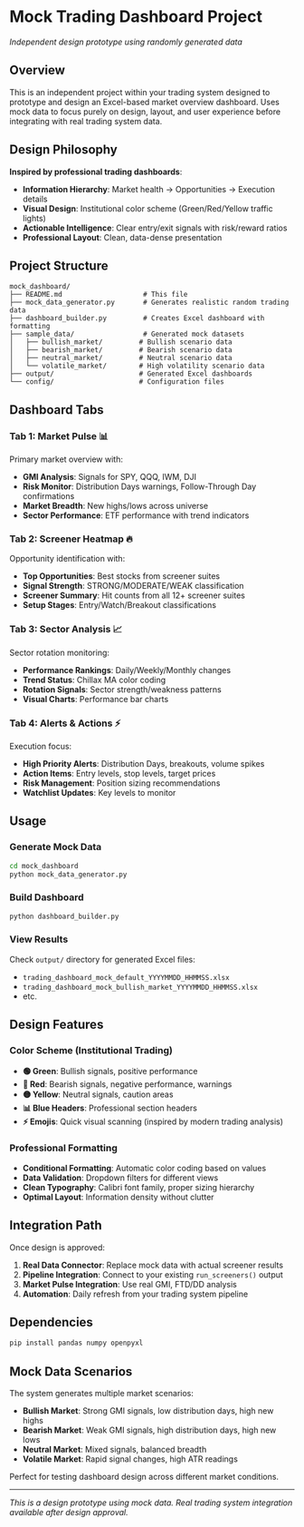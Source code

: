 # Mock Trading Dashboard Project
*Independent design prototype using randomly generated data*

## Overview

This is an independent project within your trading system designed to prototype and design an Excel-based market overview dashboard. Uses mock data to focus purely on design, layout, and user experience before integrating with real trading system data.

## Design Philosophy

**Inspired by professional trading dashboards**:
- **Information Hierarchy**: Market health → Opportunities → Execution details
- **Visual Design**: Institutional color scheme (Green/Red/Yellow traffic lights)
- **Actionable Intelligence**: Clear entry/exit signals with risk/reward ratios
- **Professional Layout**: Clean, data-dense presentation

## Project Structure

```
mock_dashboard/
├── README.md                    # This file
├── mock_data_generator.py       # Generates realistic random trading data
├── dashboard_builder.py         # Creates Excel dashboard with formatting
├── sample_data/                 # Generated mock datasets
│   ├── bullish_market/         # Bullish scenario data
│   ├── bearish_market/         # Bearish scenario data  
│   ├── neutral_market/         # Neutral scenario data
│   └── volatile_market/        # High volatility scenario data
├── output/                     # Generated Excel dashboards
└── config/                     # Configuration files
```

## Dashboard Tabs

### **Tab 1: Market Pulse** 📊
Primary market overview with:
- **GMI Analysis**: Signals for SPY, QQQ, IWM, DJI
- **Risk Monitor**: Distribution Days warnings, Follow-Through Day confirmations
- **Market Breadth**: New highs/lows across universe
- **Sector Performance**: ETF performance with trend indicators

### **Tab 2: Screener Heatmap** 🔥
Opportunity identification with:
- **Top Opportunities**: Best stocks from screener suites
- **Signal Strength**: STRONG/MODERATE/WEAK classification
- **Screener Summary**: Hit counts from all 12+ screener suites
- **Setup Stages**: Entry/Watch/Breakout classifications

### **Tab 3: Sector Analysis** 📈
Sector rotation monitoring:
- **Performance Rankings**: Daily/Weekly/Monthly changes
- **Trend Status**: Chillax MA color coding
- **Rotation Signals**: Sector strength/weakness patterns
- **Visual Charts**: Performance bar charts

### **Tab 4: Alerts & Actions** ⚡
Execution focus:
- **High Priority Alerts**: Distribution Days, breakouts, volume spikes
- **Action Items**: Entry levels, stop levels, target prices
- **Risk Management**: Position sizing recommendations
- **Watchlist Updates**: Key levels to monitor

## Usage

### Generate Mock Data
```bash
cd mock_dashboard
python mock_data_generator.py
```

### Build Dashboard
```bash
python dashboard_builder.py
```

### View Results
Check `output/` directory for generated Excel files:
- `trading_dashboard_mock_default_YYYYMMDD_HHMMSS.xlsx`
- `trading_dashboard_mock_bullish_market_YYYYMMDD_HHMMSS.xlsx`
- etc.

## Design Features

### Color Scheme (Institutional Trading)
- **🟢 Green**: Bullish signals, positive performance
- **🔴 Red**: Bearish signals, negative performance, warnings
- **🟡 Yellow**: Neutral signals, caution areas
- **📊 Blue Headers**: Professional section headers
- **⚡ Emojis**: Quick visual scanning (inspired by modern trading analysis)

### Professional Formatting
- **Conditional Formatting**: Automatic color coding based on values
- **Data Validation**: Dropdown filters for different views
- **Clean Typography**: Calibri font family, proper sizing hierarchy
- **Optimal Layout**: Information density without clutter

## Integration Path

Once design is approved:
1. **Real Data Connector**: Replace mock data with actual screener results
2. **Pipeline Integration**: Connect to your existing `run_screeners()` output
3. **Market Pulse Integration**: Use real GMI, FTD/DD analysis
4. **Automation**: Daily refresh from your trading system pipeline

## Dependencies

```bash
pip install pandas numpy openpyxl
```

## Mock Data Scenarios

The system generates multiple market scenarios:
- **Bullish Market**: Strong GMI signals, low distribution days, high new highs
- **Bearish Market**: Weak GMI signals, high distribution days, high new lows  
- **Neutral Market**: Mixed signals, balanced breadth
- **Volatile Market**: Rapid signal changes, high ATR readings

Perfect for testing dashboard design across different market conditions.

---
*This is a design prototype using mock data. Real trading system integration available after design approval.*